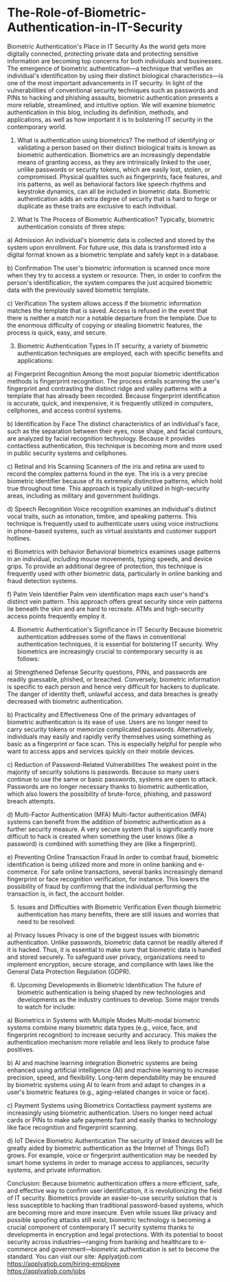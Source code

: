 # The-Role-of-Biometric-Authentication-in-IT-Security
Biometric Authentication's Place in IT Security
As the world gets more digitally connected, protecting private data and protecting sensitive information are becoming top concerns for both individuals and businesses. The emergence of biometric authentication—a technique that verifies an individual's identification by using their distinct biological characteristics—is one of the most important advancements in IT security. In light of the vulnerabilities of conventional security techniques such as passwords and PINs to hacking and phishing assaults, biometric authentication presents a more reliable, streamlined, and intuitive option. We will examine biometric authentication in this blog, including its definition, methods, and applications, as well as how important it is to bolstering IT security in the contemporary world.

1. What is authentication using biometrics?
The method of identifying or validating a person based on their distinct biological traits is known as biometric authentication. Biometrics are an increasingly dependable means of granting access, as they are intrinsically linked to the user, unlike passwords or security tokens, which are easily lost, stolen, or compromised. Physical qualities such as fingerprints, face features, and iris patterns, as well as behavioral factors like speech rhythms and keystroke dynamics, can all be included in biometric data. Biometric authentication adds an extra degree of security that is hard to forge or duplicate as these traits are exclusive to each individual.

2. What Is The Process of Biometric Authentication?
Typically, biometric authentication consists of three steps:

a) Admission
An individual's biometric data is collected and stored by the system upon enrollment. For future use, this data is transformed into a digital format known as a biometric template and safely kept in a database.

b) Confirmation
The user's biometric information is scanned once more when they try to access a system or resource. Then, in order to confirm the person's identification, the system compares the just acquired biometric data with the previously saved biometric template.

c) Verification
The system allows access if the biometric information matches the template that is saved. Access is refused in the event that there is neither a match nor a notable departure from the template.
Due to the enormous difficulty of copying or stealing biometric features, the process is quick, easy, and secure.

3. Biometric Authentication Types
In IT security, a variety of biometric authentication techniques are employed, each with specific benefits and applications:

a) Fingerprint Recognition
Among the most popular biometric identification methods is fingerprint recognition. The process entails scanning the user's fingerprint and contrasting the distinct ridge and valley patterns with a template that has already been recorded. Because fingerprint identification is accurate, quick, and inexpensive, it is frequently utilized in computers, cellphones, and access control systems.

b) Identification by Face
The distinct characteristics of an individual's face, such as the separation between their eyes, nose shape, and facial contours, are analyzed by facial recognition technology. Because it provides contactless authentication, this technique is becoming more and more used in public security systems and cellphones. 

c) Retinal and Iris Scanning
Scanners of the iris and retina are used to record the complex patterns found in the eye. The iris is a very precise biometric identifier because of its extremely distinctive patterns, which hold true throughout time. This approach is typically utilized in high-security areas, including as military and government buildings.

d) Speech Recognition
Voice recognition examines an individual's distinct vocal traits, such as intonation, timbre, and speaking patterns. This technique is frequently used to authenticate users using voice instructions in phone-based systems, such as virtual assistants and customer support hotlines.

e) Biometrics with behavior
Behavioral biometrics examines usage patterns in an individual, including mouse movements, typing speeds, and device grips. To provide an additional degree of protection, this technique is frequently used with other biometric data, particularly in online banking and fraud detection systems.

f) Palm Vein Identifier
Palm vein identification maps each user's hand's distinct vein pattern. This approach offers great security since vein patterns lie beneath the skin and are hard to recreate. ATMs and high-security access points frequently employ it.

4. Biometric Authentication's Significance in IT Security
Because biometric authentication addresses some of the flaws in conventional authentication techniques, it is essential for bolstering IT security. Why biometrics are increasingly crucial to contemporary security is as follows:

a) Strengthened Defense
Security questions, PINs, and passwords are readily guessable, phished, or breached. Conversely, biometric information is specific to each person and hence very difficult for hackers to duplicate. The danger of identity theft, unlawful access, and data breaches is greatly decreased with biometric authentication.

b) Practicality and Effectiveness
One of the primary advantages of biometric authentication is its ease of use. Users are no longer need to carry security tokens or memorize complicated passwords. Alternatively, individuals may easily and rapidly verify themselves using something as basic as a fingerprint or face scan. This is especially helpful for people who want to access apps and services quickly on their mobile devices.

c) Reduction of Password-Related Vulnerabilities
The weakest point in the majority of security solutions is passwords. Because so many users continue to use the same or basic passwords, systems are open to attack. Passwords are no longer necessary thanks to biometric authentication, which also lowers the possibility of brute-force, phishing, and password breach attempts.

d) Multi-Factor Authentication (MFA)
Multi-factor authentication (MFA) systems can benefit from the addition of biometric authentication as a further security measure. A very secure system that is significantly more difficult to hack is created when something the user knows (like a password) is combined with something they are (like a fingerprint).

e) Preventing Online Transaction Fraud
In order to combat fraud, biometric identification is being utilized more and more in online banking and e-commerce. For safe online transactions, several banks increasingly demand fingerprint or face recognition verification, for instance. This lowers the possibility of fraud by confirming that the individual performing the transaction is, in fact, the account holder.

5. Issues and Difficulties with Biometric Verification
Even though biometric authentication has many benefits, there are still issues and worries that need to be resolved:

a) Privacy Issues
Privacy is one of the biggest issues with biometric authentication. Unlike passwords, biometric data cannot be readily altered if it is hacked. Thus, it is essential to make sure that biometric data is handled and stored securely. To safeguard user privacy, organizations need to implement encryption, secure storage, and compliance with laws like the General Data Protection Regulation (GDPR).

6. Upcoming Developments in Biometric Identification
The future of biometric authentication is being shaped by new technologies and developments as the industry continues to develop. Some major trends to watch for include:

a) Biometrics in Systems with Multiple Modes
Multi-modal biometric systems combine many biometric data types (e.g., voice, face, and fingerprint recognition) to increase security and accuracy. This makes the authentication mechanism more reliable and less likely to produce false positives.

b) AI and machine learning integration
Biometric systems are being enhanced using artificial intelligence (AI) and machine learning to increase precision, speed, and flexibility. Long-term dependability may be ensured by biometric systems using AI to learn from and adapt to changes in a user's biometric features (e.g., aging-related changes in voice or face).

c) Payment Systems using Biometrics
Contactless payment systems are increasingly using biometric authentication. Users no longer need actual cards or PINs to make safe payments fast and easily thanks to technology like face recognition and fingerprint scanning.

d) IoT Device Biometric Authentication
The security of linked devices will be greatly aided by biometric authentication as the Internet of Things (IoT) grows. For example, voice or fingerprint authentication may be needed by smart home systems in order to manage access to appliances, security systems, and private information.

Conclusion:
Because biometric authentication offers a more efficient, safe, and effective way to confirm user identification, it is revolutionizing the field of IT security. Biometrics provide an easier-to-use security solution that is less susceptible to hacking than traditional password-based systems, which are becoming more and more insecure. Even while issues like privacy and possible spoofing attacks still exist, biometric technology is becoming a crucial component of contemporary IT security systems thanks to developments in encryption and legal protections. With its potential to boost security across industries—ranging from banking and healthcare to e-commerce and government—biometric authentication is set to become the standard.
You can visit our site: Applyatjob.com<br>
 https://applyatjob.com/hiring-employee<br>
https://applyatjob.com/jobs
